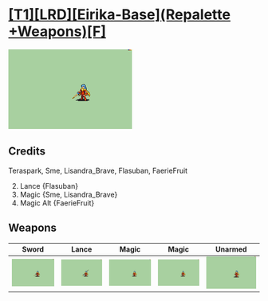 # [\[T1\]\[LRD\]\[Eirika-Base\]\(Repalette +Weapons\)\[F\]](./%5BT1%5D%5BLRD%5D%5BEirika-Base%5D(Repalette%20+Weapons)%5BF%5D)

<img src="./1.%20Sword/Sword_000.png" alt="[T1][LRD][Eirika-Base](Repalette +Weapons)[F] standing" />

## Credits

Teraspark, Sme, Lisandra_Brave, Flasuban, FaerieFruit

2. Lance {Flasuban}
6. Magic {Sme, Lisandra_Brave}
6. Magic Alt {FaerieFruit}

## Weapons


|Sword |Lance |Magic |Magic |Unarmed |
|  :---: | :---: | :---: | :---: | :---: |
| <img alt="Sword animation" src="./1.%20Sword/Sword.gif" /> | <img alt="Lance animation" src="./2.%20Lance/Lance.gif" /> | <img alt="Magic animation" src="./6.%20Magic/Magic.gif" /> | <img alt="Magic animation" src="./6.%20Magic%20Alt/Magic.gif" /> | <img alt="Unarmed animation" src="./8.%20Unarmed/Unarmed.gif" /> |
